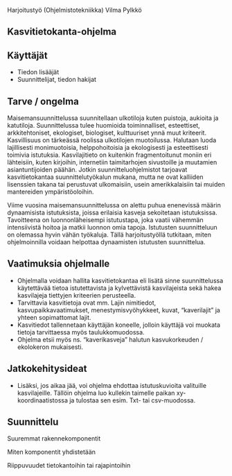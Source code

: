 Harjoitustyö (Ohjelmistotekniikka) Vilma Pylkkö

## Kasvitietokanta-ohjelma

Käyttäjät
---------

-   Tiedon lisääjät
-   Suunnittelijat, tiedon hakijat

Tarve / ongelma
---------------

Maisemansuunnittelussa suunnitellaan ulkotiloja kuten puistoja, aukioita ja katutiloja. Suunnittelussa tulee huomioida toiminnalliset, esteettiset, arkkitehtoniset, ekologiset, biologiset, kulttuuriset ynnä muut kriteerit. Kasvillisuus on tärkeässä roolissa ulkotilojen muotoilussa. Halutaan luoda lajillisesti monimuotoisia, helppohoitoisia ja ekologisesti ja esteettisesti toimivia istutuksia. Kasvilajitieto on kuitenkin fragmentoitunut moniin eri lähteisiin, kuten kirjoihin, internetiin taimitarhojen sivustoille ja muutamien asiantuntijoiden päähän. Jotkin suunnitteluohjelmistot tarjoavat kasvitietokantaa suunnittelutyökalun mukana, mutta ne ovat kalliiden lisenssien takana tai perustuvat ulkomaisiin, usein amerikkalaisiin tai muiden mantereiden ympäristöoloihin.

Viime vuosina maisemansuunnittelussa on alettu puhua enenevissä määrin dynaamisista istutuksista, joissa erilaisia kasveja sekoitetaan istutuksissa. Tavoitteena on luonnonläheisempi istutustapa, joka vaatii vähemmän intensiivistä hoitoa ja matkii luonnon omia tapoja. Istutusten suunnitteluun on olemassa hyvin vähän työkaluja. Tällä harjoitustyöllä tutkitaan, miten ohjelmoinnilla voidaan helpottaa dynaamisten istutusten suunnittelua.

Vaatimuksia ohjelmalle
----------------------

-   Ohjelmalla voidaan hallita kasvitietokantaa eli lisätä sinne suunnittelussa käytettävää tietoa istutettavista ja kylvettävistä kasvilajeista sekä hakea kasvilajeja tiettyjen kriteerien perusteella.
-   Tarvittavia kasvitietoja ovat mm. Lajin nimitiedot, kasvupaikkavaatimukset, menestymisvyöhykkeet, kuvat, “kaverilajit” ja yhteen sopimattomat lajit.
-   Kasvitiedot tallennetaan käyttäjän koneelle, jolloin käyttäjä voi muokata tietoja tarvittaessa myös taulukkomuodossa.
-   Ohjelma etsii myös ns. “kaverikasveja” halutun kasvukorkeuden / ekolokeron mukaisesti.

Jatkokehitysideat
-----------------

-   Lisäksi, jos aikaa jää, voi ohjelma ehdottaa istutuskuvioita valituille kasvilajeille. Tällöin ohjelma luo kullekin taimelle paikan xy-koordinaatistossa ja tulostaa sen esim. Txt- tai csv-muodossa.

Suunnittelu
-----------

Suuremmat rakennekomponentit

Miten komponentit yhdistetään

Riippuvuudet tietokantoihin tai rajapintoihin
